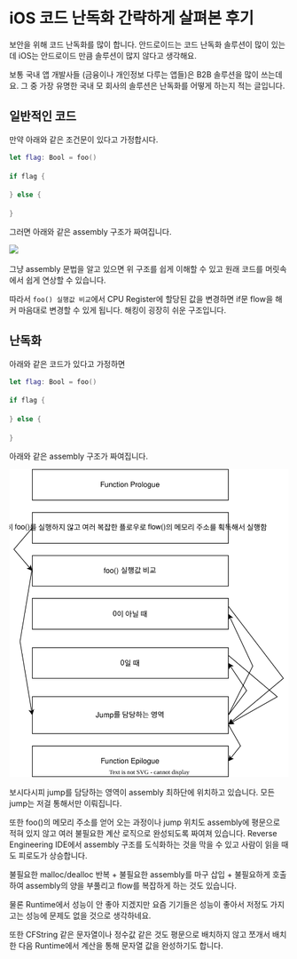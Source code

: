 # iOS 코드 난독화 간략하게 살펴본 후기

보안을 위해 코드 난독화를 많이 합니다. 안드로이드는 코드 난독화 솔루션이 많이 있는데 iOS는 안드로이드 만큼 솔루션이 많지 않다고 생각해요.

보통 국내 앱 개발사들 (금융이나 개인정보 다루는 앱들)은 B2B 솔루션을 많이 쓰는데요. 그 중 가장 유명한 국내 모 회사의 솔루션은 난독화를 어떻게 하는지 적는 글입니다.

## 일반적인 코드

만약 아래와 같은 조건문이 있다고 가정합시다.

```swift
let flag: Bool = foo()

if flag {

} else {

}
```

그러면 아래와 같은 assembly 구조가 짜여집니다.

![](0.png)

그냥 assembly 문법을 알고 있으면 위 구조를 쉽게 이해할 수 있고 원래 코드를 머릿속에서 쉽게 연상할 수 있습니다.

따라서 `foo() 실행값 비교`에서 CPU Register에 할당된 값을 변경하면 if문 flow을 해커 마음대로 변경할 수 있게 됩니다. 해킹이 굉장히 쉬운 구조입니다.

## 난독화

아래와 같은 코드가 있다고 가정하면

```swift
let flag: Bool = foo()

if flag {

} else {

}
```
아래와 같은 assembly 구조가 짜여집니다.

![](1.svg)

보시다시피 jump를 담당하는 영역이 assembly 최하단에 위치하고 있습니다. 모든 jump는 저걸 통해서만 이뤄집니다.

또한 foo()의 메모리 주소를 얻어 오는 과정이나 jump 위치도 assembly에 평문으로 적혀 있지 않고 여러 불필요한 계산 로직으로 완성되도록 짜여져 있습니다. Reverse Engineering IDE에서 assembly 구조를 도식화하는 것을 막을 수 있고 사람이 읽을 때도 피로도가 상승합니다.

불필요한 malloc/dealloc 반복 + 불필요한 assembly를 마구 삽입 + 불필요하게 호출하여 assembly의 양을 부풀리고 flow를 복잡하게 하는 것도 있습니다.

물론 Runtime에서 성능이 안 좋아 지겠지만 요즘 기기들은 성능이 좋아서 저정도 가지고는 성능에 문제도 없을 것으로 생각하네요.

또한 CFString 같은 문자열이나 정수값 같은 것도 평문으로 배치하지 않고 쪼개서 배치한 다음 Runtime에서 계산을 통해 문자열 값을 완성하기도 합니다.
